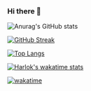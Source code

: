 ### Hi there 👋


![Anurag's GitHub stats](https://github-readme-stats.vercel.app/api?username=jabalpureishan&show_icons=true&theme=radical)

[![GitHub Streak](https://github-readme-streak-stats.herokuapp.com?user=jabalpureishan&theme=radical)](https://git.io/streak-stats)

[![Top Langs](https://github-readme-stats.vercel.app/api/top-langs/?username=jabalpureishan&layout=donut&theme=radical)](https://github.com/anuraghazra/github-readme-stats)

[![Harlok's wakatime stats](https://github-readme-stats.vercel.app/api/wakatime?username=jabalpureishan&theme=radical)](https://github.com/anuraghazra/github-readme-stats)


[![wakatime](https://wakatime.com/badge/jabalpureishan/c70fdce2-c8bc-46cf-b8bf-035136cb4535.svg)](https://wakatime.com/@c70fdce2-c8bc-46cf-b8bf-035136cb4535)


<!--
**jabalpureishan/jabalpureishan** is a ✨ _special_ ✨ repository because its `README.md` (this file) appears on your GitHub profile.

Here are some ideas to get you started:

- 🔭 I’m currently working on ...
- 🌱 I’m currently learning ...
- 👯 I’m looking to collaborate on ...
- 🤔 I’m looking for help with ...
- 💬 Ask me about ...
- 📫 How to reach me: ...
- 😄 Pronouns: ...
- ⚡ Fun fact: ...
-->
